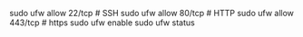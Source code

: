 sudo ufw allow 22/tcp  # SSH
sudo ufw allow 80/tcp  # HTTP
sudo ufw allow 443/tcp # https 
sudo ufw enable
sudo ufw status